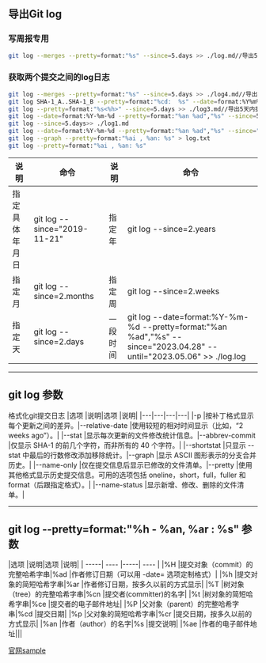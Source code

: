 ## 导出Git log
### 写周报专用
```bash
git log --merges --pretty=format:"%s" --since=5.days >> ./log.md//导出5天内merge的数据
```
### 获取两个提交之间的log日志
```bash
git log --merges --pretty=format:"%s" --since=5.days >> ./log4.md//导出5天内merge的数据
git log SHA-1_A..SHA-1_B --pretty=format:"%cd:  %s" --date=format:%Y%m%d > changeLog.md//两个SHA值之间的..号不能去掉
git log --pretty=format:"%s<%h>" --since=5.days >> ./log3.md//导出5天内提交的log日志，带简短哈希字串
git log --date=format:%Y-%m-%d --pretty=format:"%an %ad","%s" --since=5.days >> ./log2.md
git log --since=5.days>> ./log1.md
git log --date=format:%Y-%m-%d --pretty=format:"%an %ad","%s" --since="2023.04.28" --until="2023.05.06" >> ./log.md//导出一段时间内的log日志
git log --graph --pretty=format:"%ai , %an: %s" > log.txt
git log --pretty=format:"%ai , %an: %s"
```


|说明| 命令|说明| 命令|
|----|----|----|----|
|指定具体年月日|git log --since="2019-11-21"|指定年|git log --since=2.years|
|指定月|git log --since=2.months|指定周|git log --since=2.weeks|
|指定天|git log --since=2.days|一段时间|git log --date=format:%Y-%m-%d --pretty=format:"%an %ad","%s" --since="2023.04.28" --until="2023.05.06" >> ./log.log|

---
## git log 参数
格式化git提交日志
|选项 |说明|选项 |说明|
|---|---|---|---|
|-p |按补丁格式显示每个更新之间的差异。|--relative-date |使用较短的相对时间显示（比如，“2 weeks ago”）。|
|--stat |显示每次更新的文件修改统计信息。|--abbrev-commit |仅显示 SHA-1 的前几个字符，而非所有的 40 个字符。|
|--shortstat |只显示 --stat 中最后的行数修改添加移除统计。|--graph |显示 ASCII 图形表示的分支合并历史。|
|--name-only |仅在提交信息后显示已修改的文件清单。|--pretty |使用其他格式显示历史提交信息。可用的选项包括 oneline，short，full，fuller 和 format（后跟指定格式）。|
|--name-status |显示新增、修改、删除的文件清单。|

---
<h2>git log --pretty=format:"%h - %an, %ar : %s" 参数</h2>
|选项     |说明|选项     |说明|
| -----| ---- |-----| ---- |
|%H    |提交对象（commit）的完整哈希字串|%ad    |作者修订日期（可以用 -date= 选项定制格式）|
|%h    |提交对象的简短哈希字串|%ar    |作者修订日期，按多久以前的方式显示|
|%T    |树对象（tree）的完整哈希字串|%cn    |提交者(committer)的名字|
|%t    |树对象的简短哈希字串|%ce    |提交者的电子邮件地址|
|%P    |父对象（parent）的完整哈希字串|%cd    |提交日期|
|%p    |父对象的简短哈希字串|%cr    |提交日期，按多久以前的方式显示|
|%an    |作者（author）的名字|%s    |提交说明|
|%ae    |作者的电子邮件地址|||



[官网sample](https://www.git-scm.com/docs/git-log#_examples)


